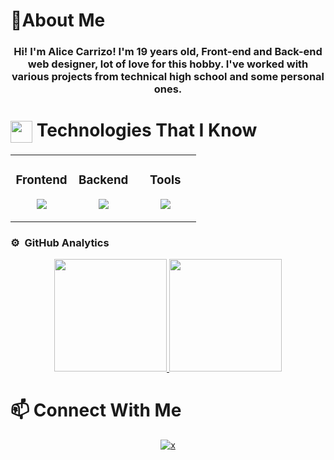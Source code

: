 # 📝About Me

<h3 align="center">Hi! I'm Alice Carrizo! I'm 19 years old, Front-end and Back-end web designer, lot of love for this hobby. I've worked with various projects from technical high school and some personal ones.</h3>

# <img align="center" src="https://media2.giphy.com/media/QssGEmpkyEOhBCb7e1/giphy.gif?cid=ecf05e47a0n3gi1bfqntqmob8g9aid1oyj2wr3ds3mg700bl&rid=giphy.gif" width ="35"/> Technologies That I Know

<table align="center"><tr><td valign="top" width="33%">

### <div align="center"> Frontend </div>

<p align="center">
<img src="https://skillicons.dev/icons?i=react,js,html,css,bootstrap"/>
</p>

</td><td valign="top" width="33%">

### <div align="center"> Backend </div>

<p align="center">
<img src="https://skillicons.dev/icons?i=nodejs,php,python,java" />
</p>

</td><td valign="top" width="33%">

### <div align="center"> Tools </div>

<p align="center">
<img src="https://skillicons.dev/icons?i=vercel,github,git,netlify,figma,ps,vscode&theme=light&perline=4" />
</p>

</td></tr></table>

### ⚙️ &nbsp;GitHub Analytics

<p align="center">
<a href="https://github.com/Aleecebeth">
  <img height="180em" src="https://github-readme-stats-eight-theta.vercel.app/api?username=Aleecebeth&show_icons=true&theme=algolia&include_all_commits=true&count_private=true"/>
  <img height="180em" src="https://github-readme-stats-eight-theta.vercel.app/api/top-langs/?username=Aleecebeth&layout=compact&langs_count=8&theme=algolia"/>
</a>
</p>

# 📫 Connect With Me

<div align="center"> 
<a href="https://twitter.com/AleeceDev" target="_blank">
<img src=https://img.shields.io/badge/twitter-%2324292e.svg?&style=for-the-badge&logo=x&logoColor=white alt=x style="margin-bottom: 5px;" />
</a>   
</div>
